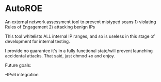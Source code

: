 # AutoROE

An external network assessment tool to prevent mistyped scans 1) violating Rules of Engagement 2) attacking benign IPs 

This tool whitelists ALL internal IP ranges, and so is useless in this stage of development for internal testing.

I provide no guarantee it's in a fully functional state/will prevent launching accidental attacks. That said, just chmod +x and enjoy.


Future goals:

-IPv6 integration

